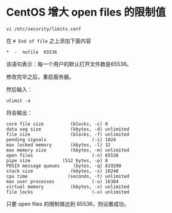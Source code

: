 # CentOS 增大 open files 的限制值

#### 

```shell
vi /etc/security/limits.conf
```

在 `# End of file` 之上添加下面内容

```shell
*  -  nofile  65536
```

该语句表示：每一个用户的默认打开文件数是65536。

修改完毕之后，重启服务器。

然后输入：

```shell
ulimit -a
```

将会输出：

```shell
core file size          (blocks, -c) 0
data seg size           (kbytes, -d) unlimited
file size               (blocks, -f) unlimited
pending signals                 (-i) 1024
max locked memory       (kbytes, -l) 32
max memory size         (kbytes, -m) unlimited
open files                      (-n) 65536
pipe size            (512 bytes, -p) 8
POSIX message queues     (bytes, -q) 819200
stack size              (kbytes, -s) 10240
cpu time               (seconds, -t) unlimited
max user processes              (-u) 16384
virtual memory          (kbytes, -v) unlimited
file locks                      (-x) unlimited
```

只要 open files 的限制值达到 65536，则设置成功。